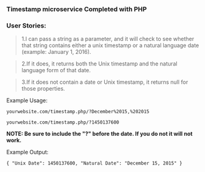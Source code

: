
### Timestamp microservice Completed with PHP
### User Stories:

>1.I can pass a string as a parameter, and it will check to see whether that string contains either a unix timestamp or a natural language date (example: January 1, 2016).

>2.If it does, it returns both the Unix timestamp and the natural language form of that date.

>3.If it does not contain a date or Unix timestamp, it returns null for those properties.

Example Usage:

`yourwebsite.com/timestamp.php/?December%2015,%202015`

`yourwebsite.com/timestamp.php/?1450137600`

**NOTE: Be sure to include the "?" before the date. If you do not it will not work.**

Example Output:

`{ "Unix Date": 1450137600, "Natural Date": "December 15, 2015" }`
